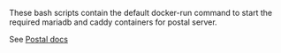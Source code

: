 These bash scripts contain the default docker-run command to start the required mariadb and caddy containers for postal server.

See [Postal docs](https://docs.postalserver.io/getting-started/prerequisites)